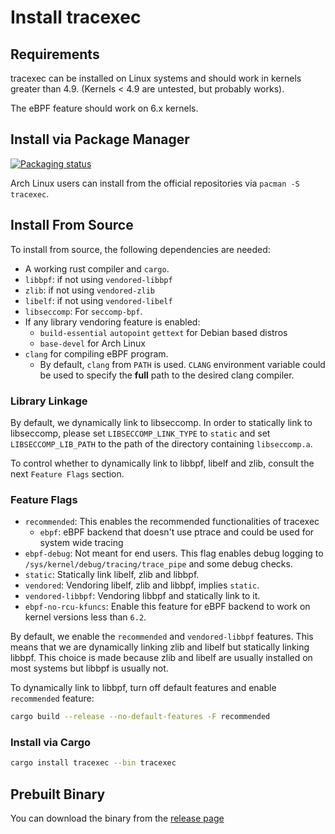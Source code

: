 # Install tracexec

## Requirements

tracexec can be installed on Linux systems and should work in kernels greater than 4.9.
(Kernels < 4.9 are untested, but probably works).

The eBPF feature should work on 6.x kernels.

## Install via Package Manager

[![Packaging status](https://repology.org/badge/vertical-allrepos/tracexec.svg)](https://repology.org/project/tracexec/versions)

Arch Linux users can install from the official repositories via `pacman -S tracexec`.

## Install From Source

To install from source, the following dependencies are needed:

- A working rust compiler and `cargo`.
- `libbpf`: if not using `vendored-libbpf`
- `zlib`: if not using `vendored-zlib`
- `libelf`: if not using `vendored-libelf`
- `libseccomp`: For `seccomp-bpf`.
- If any library vendoring feature is enabled:
  - `build-essential` `autopoint` `gettext` for Debian based distros
  - `base-devel` for Arch Linux
- `clang` for compiling eBPF program.
  - By default, `clang` from `PATH` is used. `CLANG` environment variable
    could be used to specify the **full** path to the desired clang compiler.

### Library Linkage

By default, we dynamically link to libseccomp. In order to statically link to libseccomp,
please set `LIBSECCOMP_LINK_TYPE` to `static` and set `LIBSECCOMP_LIB_PATH` to the path of
the directory containing `libseccomp.a`.

To control whether to dynamically link to libbpf, libelf and zlib, consult the next `Feature Flags` section.

### Feature Flags

- `recommended`: This enables the recommended functionalities of tracexec
    - `ebpf`: eBPF backend that doesn't use ptrace and could be used for system wide tracing
- `ebpf-debug`: Not meant for end users. This flag enables debug logging to `/sys/kernel/debug/tracing/trace_pipe` and some debug checks.
- `static`: Statically link libelf, zlib and libbpf.
- `vendored`: Vendoring libelf, zlib and libbpf, implies `static`.
- `vendored-libbpf`: Vendoring libbpf and statically link to it.
- `ebpf-no-rcu-kfuncs`: Enable this feature for eBPF backend to work on kernel versions less than `6.2`.

By default, we enable the `recommended` and `vendored-libbpf` features. This means that we are dynamically linking zlib and libelf but statically linking libbpf. This choice is made because zlib and libelf are usually installed on most systems but libbpf is usually not.

To dynamically link to libbpf, turn off default features and enable `recommended` feature:

```bash
cargo build --release --no-default-features -F recommended
```

### Install via Cargo

```bash
cargo install tracexec --bin tracexec
```

## Prebuilt Binary

You can download the binary from the [release page](https://github.com/kxxt/tracexec/releases)
